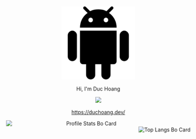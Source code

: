 <p align="center"><img height="200px" src="https://github.com/DucSDE/DucSDE/blob/master/android.png" alt="Android Logo" /></p>
<p align="center">Hi, I'm Duc Hoang</p>
<p align="center"><a href="https://github.com/DucSDE">
  <img src="https://komarev.com/ghpvc/?username=DucSDE&style=flat-square&color=orange" />
</a></p>
<p align="center"><a href="https://duchoang.dev/">https://duchoang.dev/</a></p>
<div align="center">
<img align="left" width="450px" 
     src="https://github-readme-stats.vercel.app/api?username=DucSDE&theme=radical" 
     alt="Profile Stats Bo Card" />
<img align="right" height="177px"  
     src="https://github-readme-stats.vercel.app/api/top-langs/?username=DucSDE&langs_count=10&layout=compact&line_height=20&title_color=7A7ADB&icon_color=2234AE&text_color=D3D3D3&bg_color=0,000000,130F40" 
     alt="Top Langs Bo Card" />
</div>
